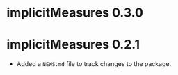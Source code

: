 # implicitMeasures 0.3.0

# implicitMeasures 0.2.1

* Added a `NEWS.md` file to track changes to the package.
